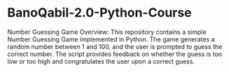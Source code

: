 # BanoQabil-2.0-Python-Course
Number Guessing Game Overview:  This repository contains a simple Number Guessing Game implemented in Python. The game generates a random number between 1 and 100, and the user is prompted to guess the correct number. The script provides feedback on whether the guess is too low or too high and congratulates the user upon a correct guess.
